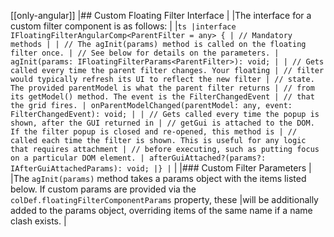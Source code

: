 [[only-angular]]
|## Custom Floating Filter Interface
|
|The interface for a custom filter component is as follows:
|
|`ts |interface IFloatingFilterAngularComp<ParentFilter = any> { | // Mandatory methods | | // The agInit(params) method is called on the floating filter once. | // See below for details on the parameters. | agInit(params: IFloatingFilterParams<ParentFilter>): void; | | // Gets called every time the parent filter changes. Your floating | // filter would typically refresh its UI to reflect the new filter | // state. The provided parentModel is what the parent filter returns | // from its getModel() method. The event is the FilterChangedEvent | // that the grid fires. | onParentModelChanged(parentModel: any, event: FilterChangedEvent): void; | | // Gets called every time the popup is shown, after the GUI returned in | // getGui is attached to the DOM. If the filter popup is closed and re-opened, this method is | // called each time the filter is shown. This is useful for any logic that requires attachment | // before executing, such as putting focus on a particular DOM element. | afterGuiAttached?(params?: IAfterGuiAttachedParams): void; |} |`
|
|### Custom Filter Parameters
|
|The `agInit(params)` method takes a params object with the items listed below. If custom params are provided via the `colDef.floatingFilterComponentParams` property, these
|will be additionally added to the params object, overriding items of the same name if a name clash exists.
|
